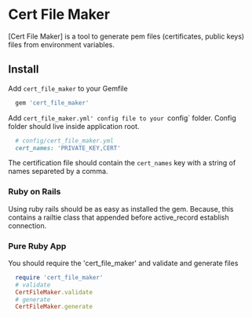 # Cert File Maker

[Cert File Maker] is a tool to generate pem files (certificates, public keys)
files from environment variables.

## Install
Add `cert_file_maker` to your Gemfile

```ruby
  gem 'cert_file_maker'
```

Add `cert_file_maker.yml' config file to your `config` folder. Config folder
should live inside application root.

```ruby
  # config/cert_file_maker.yml
  cert_names: 'PRIVATE_KEY,CERT'
```

The certification file should contain the `cert_names` key with a string of
names separeted by a comma.


### Ruby on Rails

Using ruby rails should be as easy as installed the gem. Because, this contains
a railtie class that appended before active_record establish connection.

### Pure Ruby App

You should require the 'cert_file_maker' and validate and generate files

```ruby
  require 'cert_file_maker'
  # validate
  CertFileMaker.validate
  # generate
  CertFileMaker.generate
```
